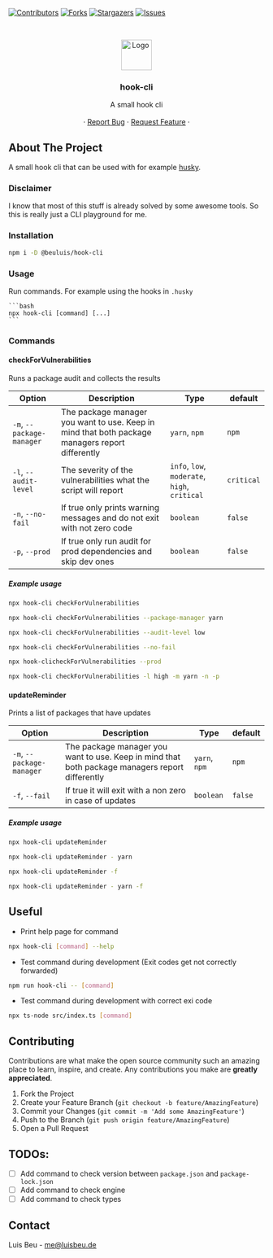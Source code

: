 [![Contributors][contributors-shield]][contributors-url]
[![Forks][forks-shield]][forks-url]
[![Stargazers][stars-shield]][stars-url]
[![Issues][issues-shield]][issues-url]

<!-- PROJECT LOGO -->
<br />
<p align="center">
  <img src="https://yargs.js.org/images/yargs-logo.png" alt="Logo" height="60">

  <h3 align="center">hook-cli</h3>

  <p align="center">
    A small hook cli
    <br />
    <br />
    ·
    <a href="https://github.com/beuluis/hook-cli/issues">Report Bug</a>
    ·
    <a href="https://github.com/beuluis/hook-cli/issues">Request Feature</a>
    ·
  </p>
</p>

<!-- ABOUT THE PROJECT -->

## About The Project

A small hook cli that can be used with for example [husky](https://typicode.github.io/husky/#/).

### Disclaimer

I know that most of this stuff is already solved by some awesome tools. So this is really just a CLI playground for me.

### Installation

```bash
npm i -D @beuluis/hook-cli
```

### Usage

Run commands. For example using the hooks in `.husky`

    ```bash
    npx hook-cli [command] [...]
    ```

### Commands

#### checkForVulnerabilities

Runs a package audit and collects the results

| Option                    | Description                                                                                     | Type                                          | default    |
| ------------------------- | ----------------------------------------------------------------------------------------------- | --------------------------------------------- | ---------- |
| `-m`, `--package-manager` | The package manager you want to use. Keep in mind that both package managers report differently | `yarn`, `npm`                                 | `npm`      |
| `-l`, `--audit-level`     | The severity of the vulnerabilities what the script will report                                 | `info`, `low`, `moderate`, `high`, `critical` | `critical` |
| `-n`, `--no-fail`         | If true only prints warning messages and do not exit with not zero code                         | `boolean`                                     | `false`    |
| `-p`, `--prod`            | If true only run audit for prod dependencies and skip dev ones                                  | `boolean`                                     | `false`    |

##### Example usage

```bash
npx hook-cli checkForVulnerabilities
```

```bash
npx hook-cli checkForVulnerabilities --package-manager yarn
```

```bash
npx hook-cli checkForVulnerabilities --audit-level low
```

```bash
npx hook-cli checkForVulnerabilities --no-fail
```

```bash
npx hook-clicheckForVulnerabilities --prod
```

```bash
npx hook-cli checkForVulnerabilities -l high -m yarn -n -p
```

#### updateReminder

Prints a list of packages that have updates

| Option                    | Description                                                                                     | Type          | default |
| ------------------------- | ----------------------------------------------------------------------------------------------- | ------------- | ------- |
| `-m`, `--package-manager` | The package manager you want to use. Keep in mind that both package managers report differently | `yarn`, `npm` | `npm`   |
| `-f`, `--fail`            | If true it will exit with a non zero in case of updates                                         | `boolean`     | `false` |

##### Example usage

```bash
npx hook-cli updateReminder
```

```bash
npx hook-cli updateReminder - yarn
```

```bash
npx hook-cli updateReminder -f
```

```bash
npx hook-cli updateReminder - yarn -f
```

<!-- USEFUL -->

## Useful

-   Print help page for command

```bash
npx hook-cli [command] --help
```

-   Test command during development (Exit codes get not correctly forwarded)

```bash
npm run hook-cli -- [command]
```

-   Test command during development with correct exi code

```bash
npx ts-node src/index.ts [command]
```

<!-- CONTRIBUTING -->

## Contributing

Contributions are what make the open source community such an amazing place to learn, inspire, and create. Any contributions you make are **greatly appreciated**.

1. Fork the Project
2. Create your Feature Branch (`git checkout -b feature/AmazingFeature`)
3. Commit your Changes (`git commit -m 'Add some AmazingFeature'`)
4. Push to the Branch (`git push origin feature/AmazingFeature`)
5. Open a Pull Request

<!-- TODO -->

## TODOs:

- [ ] Add command to check version between `package.json` and `package-lock.json`
- [ ] Add command to check engine
- [ ] Add command to check types

<!-- CONTACT -->

## Contact

Luis Beu - me@luisbeu.de

<!-- MARKDOWN LINKS & IMAGES -->
<!-- https://www.markdownguide.org/basic-syntax/#reference-style-links -->

[contributors-shield]: https://img.shields.io/github/contributors/beuluis/hook-cli.svg?style=flat-square
[contributors-url]: https://github.com/beuluis/hook-cli/graphs/contributors
[forks-shield]: https://img.shields.io/github/forks/beuluis/hook-cli.svg?style=flat-square
[forks-url]: https://github.com/beuluis/hook-cli/network/members
[stars-shield]: https://img.shields.io/github/stars/beuluis/hook-cli.svg?style=flat-square
[stars-url]: https://github.com/beuluis/hook-cli/stargazers
[issues-shield]: https://img.shields.io/github/issues/beuluis/hook-cli.svg?style=flat-square
[issues-url]: https://github.com/beuluis/hook-cli/issues
[license-shield]: https://img.shields.io/github/license/beuluis/hook-cli.svg?style=flat-square
